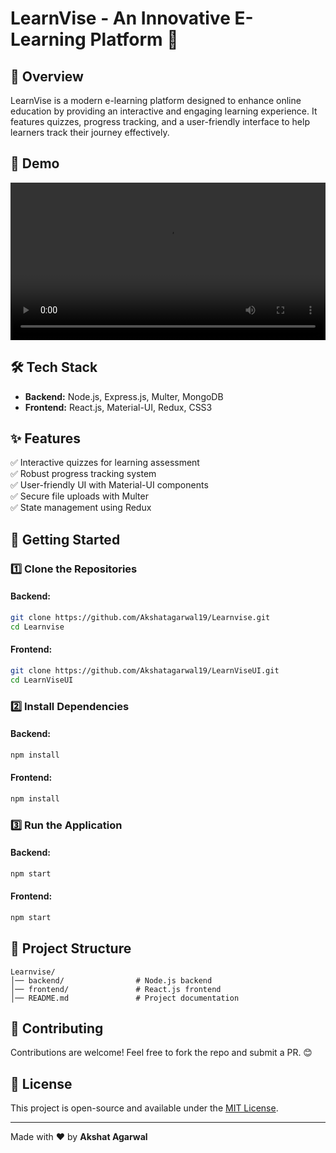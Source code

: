 # LearnVise - An Innovative E-Learning Platform 🚀

## 📌 Overview
LearnVise is a modern e-learning platform designed to enhance online education by providing an interactive and engaging learning experience. It features quizzes, progress tracking, and a user-friendly interface to help learners track their journey effectively.

## 🎥 Demo
<video width="100%" controls>
  <source src="[YOUR_VIDEO_LINK.mp4](https://drive.google.com/file/d/1dV7uaMrC-T-EecE6gMWJgFaALTUK1QsL/view?usp=drive_link)" type="video/mp4">
  Your browser does not support the video tag.
</video>

## 🛠 Tech Stack
- **Backend:** Node.js, Express.js, Multer, MongoDB
- **Frontend:** React.js, Material-UI, Redux, CSS3

## ✨ Features
✅ Interactive quizzes for learning assessment  
✅ Robust progress tracking system  
✅ User-friendly UI with Material-UI components  
✅ Secure file uploads with Multer  
✅ State management using Redux  

## 🚀 Getting Started
### 1️⃣ Clone the Repositories
#### Backend:
```bash
git clone https://github.com/Akshatagarwal19/Learnvise.git
cd Learnvise
```
#### Frontend:
```bash
git clone https://github.com/Akshatagarwal19/LearnViseUI.git
cd LearnViseUI
```

### 2️⃣ Install Dependencies
#### Backend:
```bash
npm install
```
#### Frontend:
```bash
npm install
```

### 3️⃣ Run the Application
#### Backend:
```bash
npm start
```
#### Frontend:
```bash
npm start
```

## 📂 Project Structure
```
Learnvise/
│── backend/                # Node.js backend
│── frontend/               # React.js frontend
│── README.md               # Project documentation
```

## 🤝 Contributing
Contributions are welcome! Feel free to fork the repo and submit a PR. 😊

## 📜 License
This project is open-source and available under the [MIT License](LICENSE).

---
Made with ❤️ by **Akshat Agarwal**
